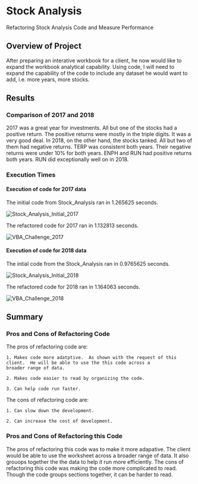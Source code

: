 # Stock Analysis
Refactoring Stock Analysis Code and Measure Performance

## Overview of Project
After preparing an interative workbook for a client, he now would like to expand the workbook analytical capability.  Using code, I will need to expand the capability of the code to include any dataset he would want to add, i.e. more years, more stocks.

## Results

### Comparison of 2017 and 2018
2017 was a great year for investments. All but one of the stocks had a positive return.  The positive returns were mostly in the triple digits. It was a very good deal. In 2018, on the other hand,  the stocks tanked.  All but two of them had negative returns.  TERP was consistent both years. Their negative returns were under 10% for both years. ENPH and RUN had positive returns both years. RUN did exceptionally well on in 2018.  
### Execution Times
#### Execution of code for 2017 data
The initial code from Stock_Analysis ran in 1.265625 seconds.

![Stock_Analysis_Initial_2017](https://user-images.githubusercontent.com/86331812/133895059-e72fcf5a-726f-4db5-8b97-c28f67cc658b.png)


The refactored code for 2017 ran in 1.132813 seconds. 

![VBA_Challenge_2017](https://user-images.githubusercontent.com/86331812/133895067-dca2cdf6-41fe-4350-9018-213a5dbb672d.png)


#### Execution of code for 2018 data
The intial code from the Stock_Analysis ran in 0.9765625 seconds.

![Stock_Analysis_Initial_2018](https://user-images.githubusercontent.com/86331812/133895068-103452ef-29d6-4206-af69-f05f8e515fe4.png)


The refactored code for 2018 ran in 1.164063 seconds. 

![VBA_Challenge_2018](https://user-images.githubusercontent.com/86331812/133895069-9093f64b-e290-4ac7-8b68-b6bdc11cd236.png)


## Summary
### Pros and Cons of Refactoring Code
The pros of refactoring code are:

    1. Makes code more adatptive.  As shown with the request of this client.  He will be able to use the this code across a             broader range of data.
    
    2. Makes code easier to read by organizing the code. 
    
    3. Can help code run faster.
    
The cons of refactoring code are: 
    
    1. Can slow down the development.
    
    2. Can increase the cost of development.
    

### Pros and Cons of Refactoring this Code
The pros of refactoring this code was to make it more adapative. The client would be able to use the worksheet across a broader range of data.  It also grouops together the the data to help it run more efficiently. 
The cons of refactoring this code was making the code more complicated to read.  Though the code groups sections together, it can be harder to read. 
